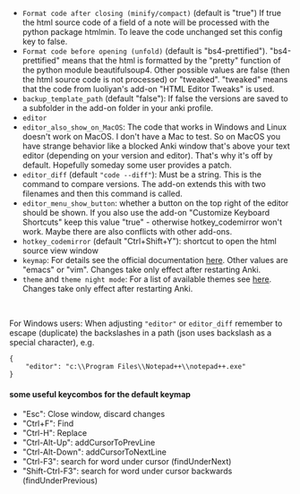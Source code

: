 - `Format code after closing (minify/compact)` (default is "true") If true the html source code of a field of a note will be processed with the python package htmlmin. To leave the code unchanged set this config key to false.
- `Format code before opening (unfold)` (default is "bs4-prettified"). "bs4-prettified" means that the html is formatted by the "pretty" function of the python module beautifulsoup4. Other possible values are false (then the html source code is not processed) or "tweaked". "tweaked" means that the code from luoliyan's add-on "HTML Editor Tweaks" is used.
- `backup_template_path` (default "false"): If false the versions are saved to a subfolder in the add-on folder in your anki profile.
- `editor`
- `editor_also_show_on_MacOS`: The code that works in Windows and Linux doesn't work on MacOS. I don't have a Mac to test. So on MacOS you have strange behavior like a blocked Anki window that's above your text editor (depending on your version and editor). That's why it's off by default. Hopefully someday some user provides a patch.
- `editor_diff` (default `"code --diff"`): Must be a string. This is the command to compare versions. The add-on extends this with two filenames and then this command is called.
- `editor_menu_show_button`: whether a button on the top right of the editor should be shown. If you also use the add-on "Customize Keyboard Shortcuts" keep this value "true" - otherwise hotkey_codemirror won't work. Maybe there are also conflicts with other add-ons.
- `hotkey_codemirror` (default "Ctrl+Shift+Y"): shortcut to open the html source view window
- `keymap`: For details see the official documentation [here](https://codemirror.net/doc/manual.html#keymaps). Other values are "emacs" or "vim". Changes take only effect after restarting Anki.
- `theme` and `theme night mode`: For a list of available themes see [here](https://codemirror.net/demo/theme.html). Changes take only effect after restarting Anki.

&nbsp;

For Windows users: When adjusting `"editor"` or `editor_diff` remember to escape (duplicate) the backslashes in a path (json uses backslash as a special character), e.g.

    {
        "editor": "c:\\Program Files\\Notepad++\\notepad++.exe"
    }


#### some useful keycombos for the default keymap

- "Esc": Close window, discard changes
- "Ctrl+F": Find
- "Ctrl-H": Replace
- "Ctrl-Alt-Up": addCursorToPrevLine
- "Ctrl-Alt-Down": addCursorToNextLine
- "Ctrl-F3": search for word under cursor (findUnderNext)
- "Shift-Ctrl-F3": search for word under cursor backwards (findUnderPrevious)
